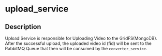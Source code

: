 # upload_service

## Description
Upload Service is responsible for Uploading Video to the GridFS(MongoDB). After the successful upload, 
the uploaded video id (fid) will be sent to the RabbitMQ Queue that then will be consumed by the 
`converter_service`.